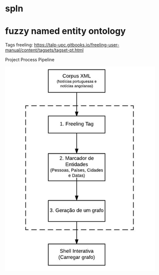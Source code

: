 # spln
# fuzzy named entity ontology

Tags freeling:
https://talp-upc.gitbooks.io/freeling-user-manual/content/tagsets/tagset-pt.html

Project Process Pipeline

<img src="./pipeline.png"/>
